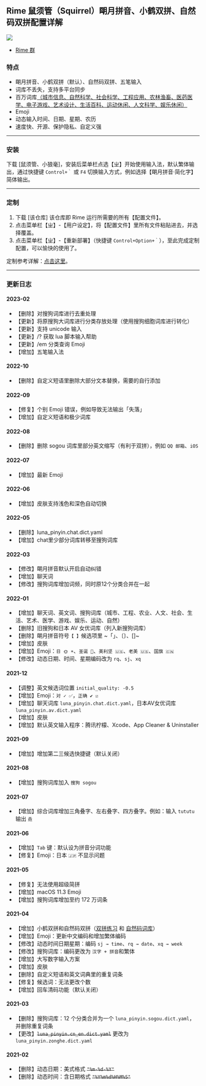 ## Rime 鼠须管（Squirrel）朙月拼音、小鹤双拼、自然码双拼配置详解

![](https://i.imgur.com/mMM6Tft.png)


- [Rime 群](https://t.me/rimeim)

### 特点

* 朙月拼音、小鹤双拼（默认）、自然码双拼、五笔输入
* 词库不丢失，支持多平台同步
* 百万词库[（城市信息、自然科学、社会科学、工程应用、农林渔畜、医药医学、电子游戏、艺术设计、生活百科、运动休闲、人文科学、娱乐休闲）](https://pinyin.sogou.com/dict/cate/index/167)
* Emoji
* 动态输入时间、日期、星期、农历
* 速度快、开源、保护隐私、自定义强

---
### 安装

下载 [鼠须管、小狼毫]，安装后菜单栏点选【ㄓ】开始使用输入法，默认繁体输出，通过快捷键 `Control+｀` 或 `F4` 切换输入方式，例如选择【朙月拼音·简化字】简体输出。

---
### 定制

1. 下载 [该仓库] 该仓库即 Rime 运行所需要的所有【配置文件】。
2. 点击菜单栏【ㄓ】-【用户设定】，将【配置文件】里所有文件粘贴进去，并选择覆盖。
3. 点击菜单栏【ㄓ】-【重新部署】（快捷键 `Control+Option+｀`），至此完成定制配置，可以愉快的使用了。

定制参考详解：[点击这里](https://ssnhd.com/2022/01/06/rime/)。

---

### 更新日志
#### 2023-02
- 【删除】对搜狗词库进行去重处理
- 【更新】将原搜狗大词库进行分类存放处理（使用搜狗细胞词库进行转化）
- 【更新】支持 unicode 输入
- 【更新】/? 获取 lua 脚本输入帮助
- 【更新】/em 分类查询 Emoji
- 【增加】五笔输入法

#### 2022-10
- 【删除】自定义短语里删除大部分文本替换，需要的自行添加

#### 2022-09
- 【修复】个别 Emoji 错误，例如导致无法输出「失落」
- 【增加】自定义短语和极少词库

#### 2022-08
- 【删除】删除 sogou 词库里部分英文缩写（有利于双拼），例如 `QQ 邮箱`、`iOS`

#### 2022-07
- 【增加】最新 Emoji

#### 2022-06
- 【增加】皮肤支持浅色和深色自动切换

#### 2022-05
- 【删除】luna_pinyin.chat.dict.yaml
- 【增加】chat里少部分词库转移至搜狗词库


#### 2022-03
- 【修改】朙月拼音默认开启自动纠错
- 【增加】聊天词
- 【修改】搜狗词库增加词频，同时原12个分类合并在一起

#### 2022-01
* 【增加】聊天词、英文词、搜狗词库（城市、工程、农业、人文、社会、生活、艺术、医学、游戏、娱乐、运动、自然）
* 【删除】旧搜狗和日本 AV 女优词库（列入新搜狗词库）
* 【删除】朙月拼音符号`【 】`候选项里 ~「」、〔〕、[]~
* 【增加】皮肤
* 【增加】Emoji：`日 🌞 ☀️`、`圣诞 🎄`、`美利坚 🇺🇸`、`老美 🇺🇸`、`国旗 🇨🇳`
* 【修改】动态日期、时间、星期编码改为 `rq`、`sj`、`xq`

#### 2021-12
* 【调整】英文候选词位置 `initial_quality: -0.5`
* 【增加】Emoji：`对 ✓ ✅`，`正确 ✔️ ☑️`
* 【增加】聊天词库 `luna_pinyin.chat.dict.yaml`，日本AV女优词库 `luna_pinyin.av.dict.yaml`
* 【增加】皮肤
* 【增加】默认英文输入程序：腾讯柠檬、Xcode、App Cleaner & Uninstaller

#### 2021-09
* 【增加】增加第二三候选快捷键（默认关闭）

#### 2021-08
- 【增加】搜狗词库加入 `搜狗 sogou`

#### 2021-07
- 【增加】综合词库增加三角叠字、左右叠字、四方叠字。例如：输入 `tututu` 输出 `垚`

#### 2021-06
- 【增加】`Tab` 键：默认设为拼音分词功能
- 【修复】Emoji：日本 `🇯🇵` 不显示问题

#### 2021-05
- 【修复】无法使用超级简拼
- 【增加】macOS 11.3 Emoji
- 【增加】搜狗词库增加至约 172 万词条

#### 2021-04

- 【增加】小鹤双拼和自然码双拼（[双拼练习](https://api.ihint.me/shuang/) 和 [自然码词库](https://github.com/SleepyBag/rime-zrm)）
- 【增加】Emoji：更新中文编码和增加繁体编码
- 【修改】动态时间日期星期：编码 `sj → time`、`rq → date`、`xq → week`
- 【修改】搜狗词库：编码更改为 `汉字 + 拼音`和繁体
- 【增加】大写数字输入方案
- 【增加】皮肤
- 【删除】自定义短语和英文词典里的重复词条
- 【修复】候选词：无法更改个数
- 【增加】回车清码功能（默认关闭）

#### 2021-03

- 【删除】搜狗词库：12 个分类合并为一个 `luna_pinyin.sogou.dict.yaml`，并删除重复词条
- 【更改】~~`luna_pinyin.cn_en.dict.yaml`~~ 更改为 `luna_pinyin.zonghe.dict.yaml`

#### 2021-02

- 【删除】动态日期：美式格式 ~~`"%m-%d-%Y"`~~
- 【删除】动态时间：含日期格式 ~~`"%Y%m%d%H%M%S"`~~

